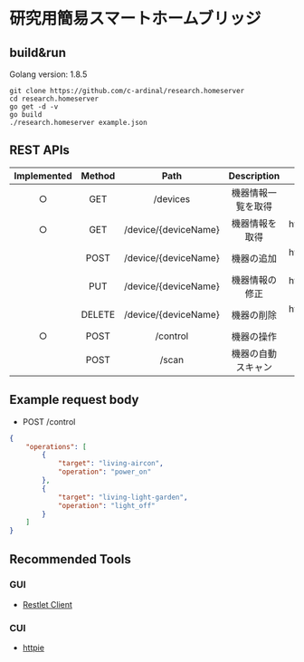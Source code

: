 # 研究用簡易スマートホームブリッジ

## build&run
Golang version: 1.8.5
```
git clone https://github.com/c-ardinal/research.homeserver
cd research.homeserver
go get -d -v
go build
./research.homeserver example.json
```

## REST APIs
|Implemented|Method|Path|Description|Example URL|
|:---------:|:----:|:--:|:---------:|:-----:|
|○| GET  |/devices            |機器情報一覧を取得|http://localhost:8080/devices|
|○| GET  |/device/{deviceName}|機器情報を取得|http://localhost:8080/device/living-aircon|
|  | POST |/device/{deviceName}|機器の追加|http://localhost:8080/device/living-aircon|
|  | PUT  |/device/{deviceName}|機器情報の修正|http://localhost:8080/device/living-aircon|
|  |DELETE|/device/{deviceName}|機器の削除|http://localhost:8080/device/living-aircon|
|○| POST |/control            |機器の操作|http://localhost:8080/control|
|  | POST |/scan               |機器の自動スキャン|http://localhost:8080/scan|

## Example request body
 - POST /control
 ```json
 {
     "operations": [
         {
             "target": "living-aircon",
             "operation": "power_on"
         },
         {
             "target": "living-light-garden",
             "operation": "light_off"
         }
     ]
 }
 ```

## Recommended Tools
### GUI
 - [Restlet Client](https://chrome.google.com/webstore/detail/restlet-client-rest-api-t/aejoelaoggembcahagimdiliamlcdmfm "Restlet Client")

### CUI
 - [httpie](https://github.com/jakubroztocil/httpie/ "jakubroztocil/httpie")
